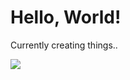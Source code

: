 # Hello, World!
Currently creating things..

<a href="#">
  <img align="center" src="https://github-readme-stats.vercel.app/api/wakatime?username=@rschoonheim&theme=gruvbox" />
</a>
